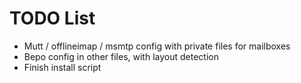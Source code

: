 
# TODO List

- Mutt / offlineimap / msmtp config with private files for mailboxes
- Bepo config in other files, with layout detection
- Finish install script
